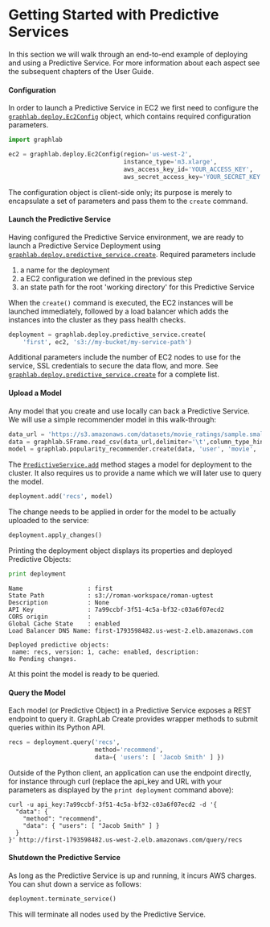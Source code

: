 <script src="../turi/js/recview.js"></script>
# Getting Started with Predictive Services

In this section we will walk through an end-to-end example of deploying and using a Predictive Service. For more information about each aspect see the subsequent chapters of the User Guide.

#### Configuration

In order to launch a Predictive Service in EC2 we first need to configure the [`graphlab.deploy.Ec2Config`](https://turi.com/products/create/docs/generated/graphlab.deploy.Ec2Config.html)  object, which contains required configuration parameters.

```python
import graphlab

ec2 = graphlab.deploy.Ec2Config(region='us-west-2',
                                instance_type='m3.xlarge',
                                aws_access_key_id='YOUR_ACCESS_KEY',
                                aws_secret_access_key='YOUR_SECRET_KEY')
```

The configuration object is client-side only; its purpose is merely to encapsulate a set of parameters and pass them to the `create` command.

#### Launch the Predictive Service

Having configured the Predictive Service environment, we are ready to launch a Predictive
Service Deployment using
[`graphlab.deploy.predictive_service.create`](https://turi.com/products/create/docs/generated/graphlab.deploy.predictive_service.create.html#graphlab.deploy.predictive_service.create).
Required parameters include

1. a name for the deployment
2. a EC2 configuration we defined in the previous step
3. an state path for the root 'working directory' for this Predictive Service

When the `create()` command is executed, the EC2 instances will be launched immediately, followed by a load balancer which adds the instances into the cluster as they pass health checks.

```python
deployment = graphlab.deploy.predictive_service.create(
    'first', ec2, 's3://my-bucket/my-service-path')
```

Additional parameters include the number of EC2 nodes to use for the service, SSL credentials to secure the data flow, and more. See  [`graphlab.deploy.predictive_service.create`](https://turi.com/products/create/docs/generated/graphlab.deploy.predictive_service.create.html#graphlab.deploy.predictive_service.create) for a complete list.

#### Upload a Model

Any model that you create and use locally can back a Predictive Service. We will use a simple recommender model in this walk-through:

```python
data_url = 'https://s3.amazonaws.com/datasets/movie_ratings/sample.small'
data = graphlab.SFrame.read_csv(data_url,delimiter='\t',column_type_hints={'rating':int})
model = graphlab.popularity_recommender.create(data, 'user', 'movie', 'rating')
```

The [`PredictiveService.add`](https://turi.com/products/create/docs/generated/graphlab.deploy._predictive_service._predictive_service.PredictiveService.add.html#graphlab.deploy._predictive_service._predictive_service.PredictiveService.add)
method stages a model for deployment to the cluster. It also requires us to provide a name which we will later use to query the model.

```python
deployment.add('recs', model)
```

The change needs to be applied in order for the model to be actually uploaded to the service:

```python
deployment.apply_changes()
```

Printing the deployment object displays its properties and deployed Predictive Objects:

```python
print deployment
```

```no-highlight
Name                  : first
State Path            : s3://roman-workspace/roman-ugtest
Description           : None
API Key               : 7a99ccbf-3f51-4c5a-bf32-c03a6f07ecd2
CORS origin           :
Global Cache State    : enabled
Load Balancer DNS Name: first-1793598482.us-west-2.elb.amazonaws.com

Deployed predictive objects:
 name: recs, version: 1, cache: enabled, description:
No Pending changes.
```

At this point the model is ready to be queried.

#### Query the Model

Each model (or Predictive Object) in a Predictive Service exposes a REST endpoint to query it. GraphLab Create provides wrapper methods to submit queries within its Python API.

```python
recs = deployment.query('recs',
                        method='recommend',
                        data={ 'users': [ 'Jacob Smith' ] })
```

Outside of the Python client, an application can use the endpoint directly, for instance through curl (replace the api_key and URL with your parameters as displayed by the `print deployment` command above):

```no-highlight
curl -u api_key:7a99ccbf-3f51-4c5a-bf32-c03a6f07ecd2 -d '{
  "data": {
    "method": "recommend",
    "data": { "users": [ "Jacob Smith" ] }
  }
}' http://first-1793598482.us-west-2.elb.amazonaws.com/query/recs
```

#### Shutdown the Predictive Service

As long as the Predictive Service is up and running, it incurs AWS charges. You can shut down a service as follows:

```python
deployment.terminate_service()
```

This will terminate all nodes used by the Predictive Service.
